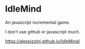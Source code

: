 # IdleMind
An javascript incremental game.

I don't use github or javascript much.

https://alexpizzini.github.io/IdleMind/

